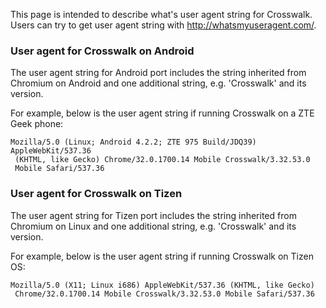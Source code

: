This page is intended to describe what's user agent string for Crosswalk.
Users can try to get user agent string with http://whatsmyuseragent.com/.
### User agent for Crosswalk on Android 
The user agent string for Android port includes the string inherited from Chromium on Android and one additional string, e.g. 'Crosswalk' and its version.

For example, below is the user agent string if running Crosswalk on a ZTE Geek phone:
```
Mozilla/5.0 (Linux; Android 4.2.2; ZTE 975 Build/JDQ39) AppleWebKit/537.36
 (KHTML, like Gecko) Chrome/32.0.1700.14 Mobile Crosswalk/3.32.53.0
 Mobile Safari/537.36
```
### User agent for Crosswalk on Tizen
The user agent string for Tizen port includes the string inherited from Chromium on Linux and one additional string, e.g. 'Crosswalk' and its version.

For example, below is the user agent string if running Crosswalk on Tizen OS:
```
Mozilla/5.0 (X11; Linux i686) AppleWebKit/537.36 (KHTML, like Gecko)
 Chrome/32.0.1700.14 Mobile Crosswalk/3.32.53.0 Mobile Safari/537.36
```